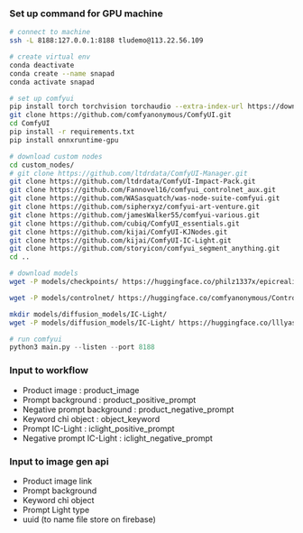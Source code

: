 ### **Set up command for GPU machine**
```bash
# connect to machine
ssh -L 8188:127.0.0.1:8188 tludemo@113.22.56.109

# create virtual env
conda deactivate
conda create --name snapad
conda activate snapad

# set up comfyui
pip install torch torchvision torchaudio --extra-index-url https://download.pytorch.org/whl/cu121
git clone https://github.com/comfyanonymous/ComfyUI.git
cd ComfyUI
pip install -r requirements.txt
pip install onnxruntime-gpu

# download custom nodes
cd custom_nodes/
# git clone https://github.com/ltdrdata/ComfyUI-Manager.git
git clone https://github.com/ltdrdata/ComfyUI-Impact-Pack.git
git clone https://github.com/Fannovel16/comfyui_controlnet_aux.git
git clone https://github.com/WASasquatch/was-node-suite-comfyui.git
git clone https://github.com/sipherxyz/comfyui-art-venture.git
git clone https://github.com/jamesWalker55/comfyui-various.git
git clone https://github.com/cubiq/ComfyUI_essentials.git
git clone https://github.com/kijai/ComfyUI-KJNodes.git
git clone https://github.com/kijai/ComfyUI-IC-Light.git
git clone https://github.com/storyicon/comfyui_segment_anything.git
cd ..

# download models
wget -P models/checkpoints/ https://huggingface.co/philz1337x/epicrealism/resolve/f22dc0ceeed8bd6d64a90b1e684ecd887aa37b40/epicrealism_naturalSinRC1VAE.safetensors

wget -P models/controlnet/ https://huggingface.co/comfyanonymous/ControlNet-v1-1_fp16_safetensors/resolve/main/control_v11f1p_sd15_depth_fp16.safetensors

mkdir models/diffusion_models/IC-Light/
wget -P models/diffusion_models/IC-Light/ https://huggingface.co/lllyasviel/ic-light/resolve/main/iclight_sd15_fc.safetensors

```

```python
# run comfyui
python3 main.py --listen --port 8188
```

### **Input to workflow**
- Product image : product_image
- Prompt background : product_positive_prompt
- Negative prompt background : product_negative_prompt
- Keyword chỉ object : object_keyword
- Prompt IC-Light : iclight_positive_prompt
- Negative prompt IC-Light : iclight_negative_prompt

### **Input to image gen api**
- Product image link
- Prompt background
- Keyword chỉ object 
- Prompt Light type
- uuid (to name file store on firebase)
